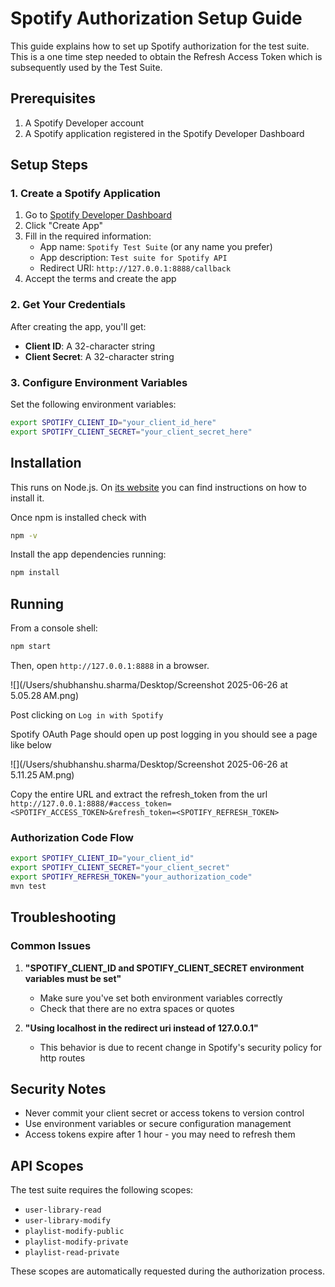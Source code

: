 # Spotify Authorization Setup Guide

This guide explains how to set up Spotify authorization for the test suite. This is a one time step needed to obtain the Refresh Access Token which is subsequently used by the Test Suite.

## Prerequisites

1. A Spotify Developer account
2. A Spotify application registered in the Spotify Developer Dashboard

## Setup Steps

### 1. Create a Spotify Application

1. Go to [Spotify Developer Dashboard](https://developer.spotify.com/dashboard)
2. Click "Create App"
3. Fill in the required information:
    - App name: `Spotify Test Suite` (or any name you prefer)
    - App description: `Test suite for Spotify API`
    - Redirect URI: `http://127.0.0.1:8888/callback`
4. Accept the terms and create the app

### 2. Get Your Credentials

After creating the app, you'll get:
- **Client ID**: A 32-character string
- **Client Secret**: A 32-character string

### 3. Configure Environment Variables

Set the following environment variables:

```bash
export SPOTIFY_CLIENT_ID="your_client_id_here"
export SPOTIFY_CLIENT_SECRET="your_client_secret_here"
```

## Installation

This runs on Node.js. On [its website](http://www.nodejs.org/download/) you can find instructions on how to install it.

Once npm is installed check with 
```bash
npm -v 
```

Install the app dependencies running:

```bash
npm install
```

## Running 

From a console shell:

```bash
npm start
```

Then, open `http://127.0.0.1:8888` in a browser.

![](/Users/shubhanshu.sharma/Desktop/Screenshot 2025-06-26 at 5.05.28 AM.png)

Post clicking on `Log in with Spotify`

Spotify OAuth Page should open up post logging in you should see a page like below

![](/Users/shubhanshu.sharma/Desktop/Screenshot 2025-06-26 at 5.11.25 AM.png)

Copy the entire URL and extract the refresh_token from the url `http://127.0.0.1:8888/#access_token=<SPOTIFY_ACCESS_TOKEN>&refresh_token=<SPOTIFY_REFRESH_TOKEN>`


### Authorization Code Flow
```bash
export SPOTIFY_CLIENT_ID="your_client_id"
export SPOTIFY_CLIENT_SECRET="your_client_secret"
export SPOTIFY_REFRESH_TOKEN="your_authorization_code"
mvn test
```

## Troubleshooting

### Common Issues

1. **"SPOTIFY_CLIENT_ID and SPOTIFY_CLIENT_SECRET environment variables must be set"**
    - Make sure you've set both environment variables correctly
    - Check that there are no extra spaces or quotes

2. **"Using localhost in the redirect uri instead of 127.0.0.1"**
    - This behavior is due to recent change in Spotify's security policy for http routes

## Security Notes

- Never commit your client secret or access tokens to version control
- Use environment variables or secure configuration management
- Access tokens expire after 1 hour - you may need to refresh them

## API Scopes

The test suite requires the following scopes:
- `user-library-read`
- `user-library-modify`
- `playlist-modify-public`
- `playlist-modify-private`
- `playlist-read-private`

These scopes are automatically requested during the authorization process.


